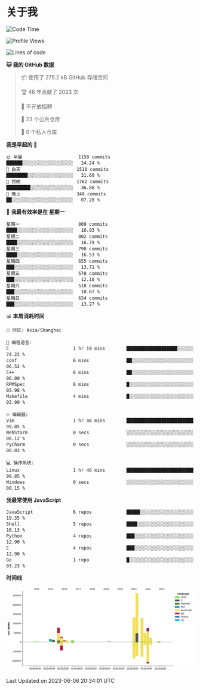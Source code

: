 # 关于我

<!--START_SECTION:waka-->
![Code Time](http://img.shields.io/badge/Code%20Time-757%20hrs%2048%20mins-blue)

![Profile Views](http://img.shields.io/badge/%E4%B8%AA%E4%BA%BA%E8%B5%84%E6%96%99%E8%A7%82%E7%9C%8B%E6%AC%A1%E6%95%B0-0-blue)

![Lines of code](https://img.shields.io/badge/%E4%BB%8E%E3%80%8CHello%20World%E3%80%8D%E8%B5%B7%E6%88%91%E5%B7%B2%E7%BB%8F%E5%86%99%E4%BA%86-836.0%20thousand%20%E8%A1%8C%E4%BB%A3%E7%A0%81-blue)

**🐱 我的 GitHub 数据** 

> 📦  使用了 275.2 kB GitHub 存储空间 
 > 
> 🏆 46 年贡献了 2023 次
 > 
> 🚫 不开放招聘
 > 
> 📜 23 个公共仓库 
 > 
> 🔑 0 个私人仓库 
 > 
**我是早起的 🐤** 

```text
🌞 早晨                     1158 commits        ██████░░░░░░░░░░░░░░░░░░░   24.24 % 
🌆 白天                     1510 commits        ████████░░░░░░░░░░░░░░░░░   31.60 % 
🌃 傍晚                     1762 commits        █████████░░░░░░░░░░░░░░░░   36.88 % 
🌙 晚上                     348 commits         ██░░░░░░░░░░░░░░░░░░░░░░░   07.28 % 
```
📅 **我最有效率是在 星期一** 

```text
星期一                      809 commits         ████░░░░░░░░░░░░░░░░░░░░░   16.93 % 
星期二                      802 commits         ████░░░░░░░░░░░░░░░░░░░░░   16.79 % 
星期三                      790 commits         ████░░░░░░░░░░░░░░░░░░░░░   16.53 % 
星期四                      655 commits         ███░░░░░░░░░░░░░░░░░░░░░░   13.71 % 
星期五                      578 commits         ███░░░░░░░░░░░░░░░░░░░░░░   12.10 % 
星期六                      510 commits         ███░░░░░░░░░░░░░░░░░░░░░░   10.67 % 
星期日                      634 commits         ███░░░░░░░░░░░░░░░░░░░░░░   13.27 % 
```


📊 **本周消耗时间** 

```text
🕑︎ 时区: Asia/Shanghai

💬 编程语言: 
C                        1 hr 19 mins        ███████████████████░░░░░░   74.22 % 
conf                     6 mins              ██░░░░░░░░░░░░░░░░░░░░░░░   06.52 % 
C++                      6 mins              ██░░░░░░░░░░░░░░░░░░░░░░░   06.00 % 
RPMSpec                  6 mins              █░░░░░░░░░░░░░░░░░░░░░░░░   05.98 % 
Makefile                 4 mins              █░░░░░░░░░░░░░░░░░░░░░░░░   03.99 % 

🔥 编辑器: 
Vim                      1 hr 46 mins        █████████████████████████   99.85 % 
WebStorm                 0 secs              ░░░░░░░░░░░░░░░░░░░░░░░░░   00.12 % 
PyCharm                  0 secs              ░░░░░░░░░░░░░░░░░░░░░░░░░   00.03 % 

💻 操作系统: 
Linux                    1 hr 46 mins        █████████████████████████   99.85 % 
Windows                  0 secs              ░░░░░░░░░░░░░░░░░░░░░░░░░   00.15 % 
```

**我最常使用 JavaScript** 

```text
JavaScript               6 repos             █████░░░░░░░░░░░░░░░░░░░░   19.35 % 
Shell                    5 repos             ████░░░░░░░░░░░░░░░░░░░░░   16.13 % 
Python                   4 repos             ███░░░░░░░░░░░░░░░░░░░░░░   12.90 % 
C                        4 repos             ███░░░░░░░░░░░░░░░░░░░░░░   12.90 % 
Go                       1 repo              █░░░░░░░░░░░░░░░░░░░░░░░░   03.23 % 
```



**时间线**

![Lines of Code chart](https://raw.githubusercontent.com/Arondight/Arondight/master/assets/bar_graph.png)


 Last Updated on 2023-06-06 20:34:01 UTC
<!--END_SECTION:waka-->
